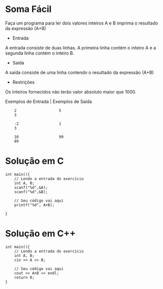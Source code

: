 # Soma Fácil

Faça um programa para ler dois valores inteiros A e B  imprima o resultado da expressão (A+B)

- Entrada

A entrada consiste de duas linhas. A primeira linha contém o inteiro A e a segunda linha contém o inteiro B.

- Saída

A saída consiste de uma linha contendo o resultado da expressão (A+B)

- Restrições

Os inteiros fornecidos não terão valor absoluto maior que 1000.

Exemplos de Entrada	| Exemplos de Saída

        2                   5
        3

        -2                  1
        3

        10                  99
        89


# Solução em C
```
int main(){
    // Lendo a entrada do exercício
	int A, B;
	scanf("%d",&A);
	scanf("%d",&B);

    // Seu código vai aqui
	printf("%d", A+B); 

}
```
# Solução em C++
```
int main(){
    // Lendo a entrada do exercício
    int A, B;
    cin >> A >> B;

    // Seu código vai aqui
	cout << A+B << endl;
    return 0;
}
```